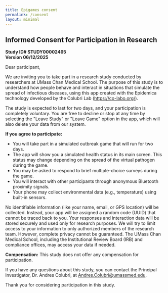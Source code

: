 ```yaml
---
title: Epigames consent
permalink: /consent
layout: minimal
---
```


## Informed Consent for Participation in Research

**Study ID# STUDY00002465**\
**Version 06/12/2025**

Dear participant,

We are inviting you to take part in a research study conducted by researchers at UMass Chan Medical School. The purpose of this study is to understand how people behave and interact in situations that simulate the spread of infectious diseases, using this app created with the Epidemica technology developed by the Colubri Lab (https://co-labo.org/).

The study is expected to last for two days, and your participation is completely voluntary. You are free to decline or stop at any time by selecting the "Leave Study" or "Leave Game" option in the app, which will also delete your data from our system.

**If you agree to participate:**
- You will take part in a simulated outbreak game that will run for two days.
- The app will show you a simulated health status in its main screen. This status may change depending on the spread of the virtual pathogen during the game. 
- You may be asked to respond to brief multiple-choice surveys during the game.
- You will interact with other participants through anonymous Bluetooth proximity signals.
- Your phone may collect environmental data (e.g., temperature) using built-in sensors.

No identifiable information (like your name, email, or GPS location) will be collected. Instead, your app will be assigned a random code (UUID) that cannot be traced back to you. Your responses and interaction data will be stored securely and used only for research purposes.
We will try to limit access to your information to only authorized members of the research team. However, complete privacy cannot be guaranteed. The UMass Chan Medical School, including the Institutional Review Board (IRB) and compliance offices, may access your data if needed.

**Compensation:**
This study does not offer any compensation for participation. 

If you have any questions about this study, you can contact the Principal Investigator, Dr. Andres Colubri, at Andres.Colubri@umassmed.edu.

Thank you for considering participation in this study.
